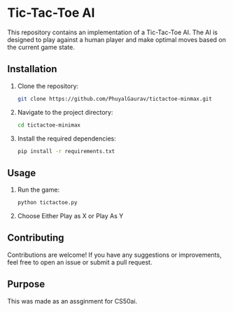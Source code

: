 # Tic-Tac-Toe AI

This repository contains an implementation of a Tic-Tac-Toe AI. The AI is designed to play against a human player and make optimal moves based on the current game state.

## Installation

1. Clone the repository:

    ```bash
    git clone https://github.com/PhuyalGaurav/tictactoe-minmax.git
    ```

2. Navigate to the project directory:

    ```bash
    cd tictactoe-minimax
    ```

3. Install the required dependencies:

    ```bash
    pip install -r requirements.txt
    ```

## Usage

1. Run the game:

    ```bash
    python tictactoe.py
    ```

2. Choose Either Play as X or Play As Y

## Contributing

Contributions are welcome! If you have any suggestions or improvements, feel free to open an issue or submit a pull request.

## Purpose

This was made as an assginment for CS50ai.